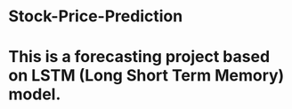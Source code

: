 # Stock-Price-Prediction
# This is a forecasting project based on LSTM (Long Short Term Memory) model.

